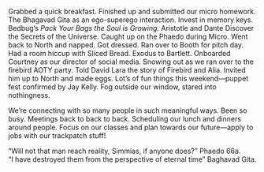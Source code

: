 Grabbed a quick breakfast. Finished up and submitted our micro homework. The Bhagavad Gita as an ego-superego interaction. Invest in memory keys. Bedbug’s *Pack Your Bags the Soul is Growing.* Aristotle and Dante Discover the Secrets of the Universe. Caught up on the Phaedo during Micro. Went back to North and napped. Got dressed. Ran over to Booth for pitch day. Had a room hiccup with Sliced Bread. Exodus to Bartlett. Onboarded Courtney as our director of social media. Snowing out as we ran over to the firebird AOTY party. Told David Lara the story of Firebird and Alia. Invited him up to North and made eggs. Lot’s of fun things this weekend—puppet fest confirmed by Jay Kelly. Fog outside our window, stared into nothingness.

We’re connecting with so many people in such meaningful ways. Been so busy. Meetings back to back to back. Scheduling our lunch and dinners around people. Focus on our classes and plan towards our future—apply to jobs with our trackpatch stuff\!

“Will not that man reach reality, Simmias, if anyone does?” Phaedo 66a.  
“I have destroyed them from the perspective of eternal time” Baghavad Gita.